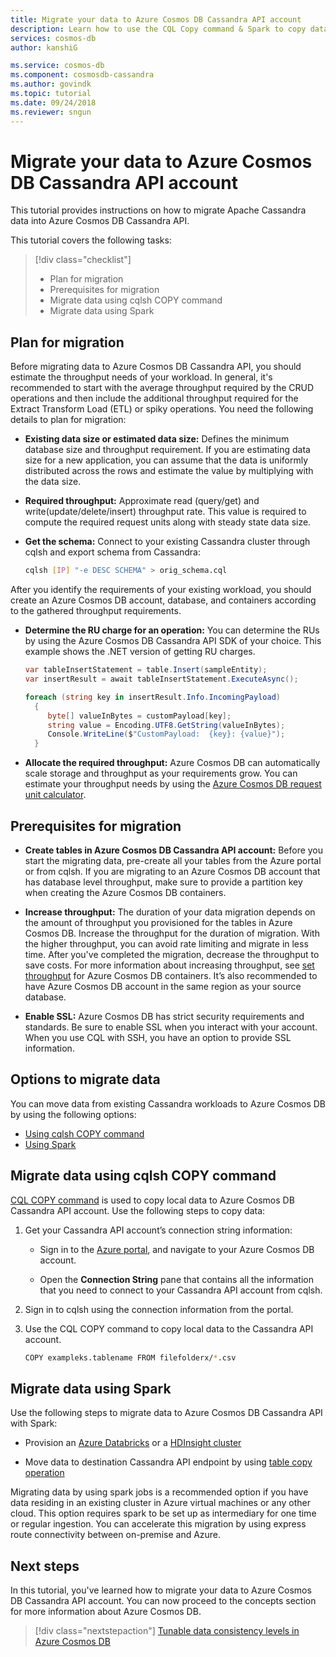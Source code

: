 ```yaml
---
title: Migrate your data to Azure Cosmos DB Cassandra API account
description: Learn how to use the CQL Copy command & Spark to copy data from Apache Cassandra to Azure Cosmos DB Cassandra API.
services: cosmos-db
author: kanshiG

ms.service: cosmos-db
ms.component: cosmosdb-cassandra
ms.author: govindk
ms.topic: tutorial
ms.date: 09/24/2018
ms.reviewer: sngun
---
```


# Migrate your data to Azure Cosmos DB Cassandra API account

This tutorial provides instructions on how to migrate Apache Cassandra data into Azure Cosmos DB Cassandra API. 

This tutorial covers the following tasks:

> [!div class="checklist"]
> * Plan for migration
> * Prerequisites for migration
> * Migrate data using cqlsh COPY command
> * Migrate data using Spark 

## Plan for migration

Before migrating data to Azure Cosmos DB Cassandra API, you should estimate the throughput needs of your workload. In general, it's recommended to start with the average throughput required by the CRUD operations and then include the additional throughput required for the Extract Transform Load (ETL) or spiky operations. You need the following details to plan for migration: 

* **Existing data size or estimated data size:** Defines the minimum database size and throughput requirement. If you are estimating data size for a new application, you can assume that the data is uniformly distributed across the rows and estimate the value by multiplying with the data size. 

* **Required throughput:** Approximate read (query/get) and write(update/delete/insert) throughput rate. This value is required to compute the required request units along with steady state data size.  

* **Get the schema:** Connect to your existing Cassandra cluster through cqlsh and export schema from Cassandra: 

  ```bash
  cqlsh [IP] "-e DESC SCHEMA" > orig_schema.cql
  ```

After you identify the requirements of your existing workload, you should create an Azure Cosmos DB account, database, and containers according to the gathered throughput requirements.  

* **Determine the RU charge for an operation:** You can determine the RUs by using the Azure Cosmos DB Cassandra API SDK of your choice. This example shows the .NET version of getting RU charges.

  ```csharp
  var tableInsertStatement = table.Insert(sampleEntity);
  var insertResult = await tableInsertStatement.ExecuteAsync();

  foreach (string key in insertResult.Info.IncomingPayload)
    {
       byte[] valueInBytes = customPayload[key];
       string value = Encoding.UTF8.GetString(valueInBytes);
       Console.WriteLine($"CustomPayload:  {key}: {value}");
    }
  ```

* **Allocate the required throughput:** Azure Cosmos DB can automatically scale storage and throughput as your requirements grow. You can estimate your throughput needs by using the [Azure Cosmos DB request unit calculator](https://www.documentdb.com/capacityplanner). 

## Prerequisites for migration

* **Create tables in Azure Cosmos DB Cassandra API account:** Before you start the migrating data, pre-create all your tables from the Azure portal or from cqlsh. If you are migrating to an Azure Cosmos DB account that has database level throughput, make sure to provide a partition key when creating the Azure Cosmos DB containers.

* **Increase throughput:** The duration of your data migration depends on the amount of throughput you provisioned for the tables in Azure Cosmos DB. Increase the throughput for the duration of migration. With the higher throughput, you can avoid rate limiting and migrate in less time. After you've completed the migration, decrease the throughput to save costs. For more information about increasing throughput, see [set throughput](set-throughput.md) for Azure Cosmos DB containers. It’s also recommended to have Azure Cosmos DB account in the same region as your source database. 

* **Enable SSL:** Azure Cosmos DB has strict security requirements and standards. Be sure to enable SSL when you interact with your account. When you use CQL with SSH, you have an option to provide SSL information.

## Options to migrate data

You can move data from existing Cassandra workloads to Azure Cosmos DB by using the following options:

* [Using cqlsh COPY command](#using-cqlsh-copy-command)  
* [Using Spark](#using-spark) 

## Migrate data using cqlsh COPY command

[CQL COPY command](http://cassandra.apache.org/doc/latest/tools/cqlsh.html#cqlsh) is used to copy local data to Azure Cosmos DB Cassandra API account. Use the following steps to copy data:

1. Get your Cassandra API account’s connection string information:

   * Sign in to the [Azure portal](https://portal.azure.com), and navigate to your Azure Cosmos DB account.

   * Open the **Connection String** pane that contains all the information that you need to connect to your Cassandra API account from cqlsh.

2. Sign in to cqlsh using the connection information from the portal.

3. Use the CQL COPY command to copy local data to the Cassandra API account.

   ```bash
   COPY exampleks.tablename FROM filefolderx/*.csv 
   ```

## Migrate data using Spark 

Use the following steps to migrate data to Azure Cosmos DB Cassandra API with Spark:

- Provision an [Azure Databricks](cassandra-spark-databricks.md) or a [HDInsight cluster](cassandra-spark-hdinsight.md) 

- Move data to destination Cassandra API endpoint by using [table copy operation](cassandra-spark-table-copy-ops.md) 

Migrating data by using spark jobs is a recommended option if you have data residing in an existing cluster in Azure virtual machines or any other cloud. This option requires spark to be set up as intermediary for one time or regular ingestion. You can accelerate this migration by using express route connectivity between on-premise and Azure. 

## Next steps

In this tutorial, you've learned how to migrate your data to Azure Cosmos DB Cassandra API account. You can now proceed to the concepts section for more information about Azure Cosmos DB. 

> [!div class="nextstepaction"]
> [Tunable data consistency levels in Azure Cosmos DB](../cosmos-db/consistency-levels.md)


